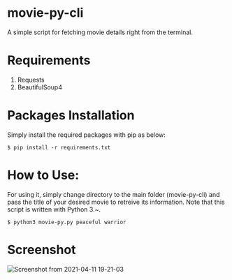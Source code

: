 # movie-py-cli

A simple script for fetching movie details right from the terminal.

# Requirements

 1. Requests
 2. BeautifulSoup4

# Packages Installation

Simply install the required packages with pip as below:

    $ pip install -r requirements.txt

# How to Use:

For using it, simply change directory to the main folder (movie-py-cli) and pass the title of your desired movie to retreive its information.
Note that this script is written with Python 3.~.

    $ python3 movie-py.py peaceful warrior

# Screenshot

![Screenshot from 2021-04-11 19-21-03](https://user-images.githubusercontent.com/16654946/114309842-e38cf000-9afd-11eb-9461-46f8ff1e40f3.png)

